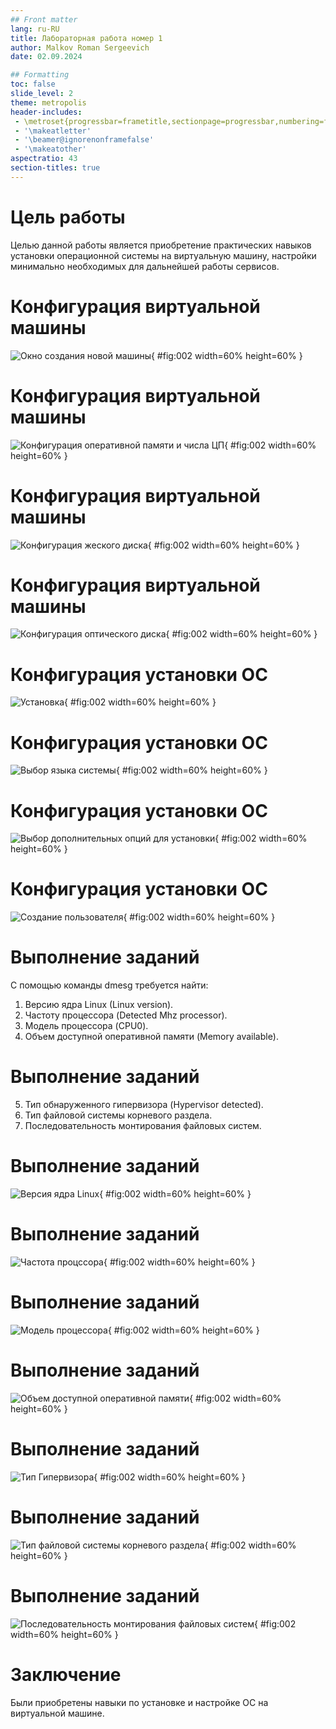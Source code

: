 ```yaml
---
## Front matter
lang: ru-RU
title: Лабораторная работа номер 1
author: Malkov Roman Sergeevich
date: 02.09.2024

## Formatting
toc: false
slide_level: 2
theme: metropolis
header-includes: 
 - \metroset{progressbar=frametitle,sectionpage=progressbar,numbering=fraction}
 - '\makeatletter'
 - '\beamer@ignorenonframefalse'
 - '\makeatother'
aspectratio: 43
section-titles: true
---
```


# Цель работы

Целью данной работы является приобретение практических навыков установки операционной системы на виртуальную машину, настройки минимально необходимых для дальнейшей работы сервисов.

# Конфигурация виртуальной машины

![Окно создания новой машины](Screens/conf.PNG){ #fig:002 width=60% height=60% }

# Конфигурация виртуальной машины

![Конфигурация оперативной памяти и числа ЦП](Screens/conf1.PNG){ #fig:002 width=60% height=60% }

# Конфигурация виртуальной машины

![Конфигурация жеского диска](Screens/conf2.PNG){ #fig:002 width=60% height=60% }

# Конфигурация виртуальной машины

![Конфигурация оптического диска](Screens/conf3.PNG){ #fig:002 width=60% height=60% }

# Конфигурация установки ОС

![Установка](Screens/os1.PNG){ #fig:002 width=60% height=60% }

# Конфигурация установки ОС
![Выбор языка системы](Screens/os2.PNG){ #fig:002 width=60% height=60% }

# Конфигурация установки ОС

![Выбор дополнительных опций для установки](Screens/os3.PNG){ #fig:002 width=60% height=60% }

# Конфигурация установки ОС

![Создание пользователя](Screens/os4.PNG){ #fig:002 width=60% height=60% }

# Выполнение заданий
С помощью команды dmesg требуется найти:

1. Версию ядра Linux (Linux version).    
2. Частоту процессора (Detected Mhz processor).    
3. Модель процессора (CPU0).    
4. Объем доступной оперативной памяти (Memory available).   

# Выполнение заданий
 
5. Тип обнаруженного гипервизора (Hypervisor detected).     
6. Тип файловой системы корневого раздела.     
7. Последовательность монтирования файловых систем.    


# Выполнение заданий 

![Версия ядра Linux](Screens/dmesg2.PNG){ #fig:002 width=60% height=60% }


# Выполнение заданий

![Частота процссора](Screens/dmesg3.PNG){ #fig:002 width=60% height=60% }

# Выполнение заданий

![Модель процессора](Screens/dmesg4.PNG){ #fig:002 width=60% height=60% }

# Выполнение заданий

![Объем доступной оперативной памяти](Screens/dmesg5.PNG){ #fig:002 width=60% height=60% }

# Выполнение заданий

![Тип Гипервизора](Screens/dmesg6.PNG){ #fig:002 width=60% height=60% }

# Выполнение заданий

![Тип файловой системы корневого раздела](Screens/root.PNG){ #fig:002 width=60% height=60% }


# Выполнение заданий

![Последовательность монтирования файловых систем](Screens/dmesg7.PNG){ #fig:002 width=60% height=60% }

# Заключение

Были приобретены навыки по установке и настройке ОС на виртуальной машине.